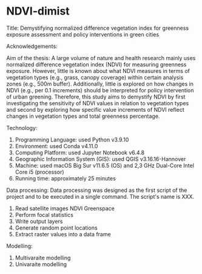 # NDVI-dimist
Title:
Demystifying normalized difference vegetation index for greenness exposure assessment and policy interventions in green cities

Acknowledgements:

Aim of the thesis:
A large volume of nature and health research mainly uses normalized difference vegetation index (NDVI) for measuring greenness exposure. However, little is known about what NDVI measures in terms of vegetation types (e.g., grass, canopy coverage) within certain analysis zones (e.g., 500m buffer). Additionally, little is explored on how changes in NDVI (e.g., per 0.1 increments) should be interpreted for policy intervention of urban greening. Therefore, this study aims to demystify NDVI by first investigating the sensitivity of NDVI values in relation to vegetation types and second by exploring how specific value increments of NDVI reflect changes in vegetation types and total greenness percentage.

Technology:
1. Programming Language: used Python v3.9.10
2. Environment: used Conda v4.11.0
3. Computing Platform: used Jupyter Notebook v6.4.8
4. Geographic Information System (GIS): used QGIS v3.16.16-Hannover
5. Machine: used macOS Big Sur v11.6.5 (OS) and 2,3 GHz Dual-Core Intel Core i5 (processor)
6. Running time: approximately 25 minutes

Data processing:
Data processing was designed as the first script of the project and to be executed in a single command. The script's name is XXX. 
1. Read satellite images
NDVI                Greenspace                 
3. Perform focal statistics
4. Write output layers
5. Generate random point locations
6. Extract raster values into a data frame

Modelling:
1. Multivaraite modelling
2. Univaraite modelling

